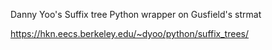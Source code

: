 
Danny Yoo's Suffix tree Python wrapper on Gusfield's strmat

https://hkn.eecs.berkeley.edu/~dyoo/python/suffix_trees/
